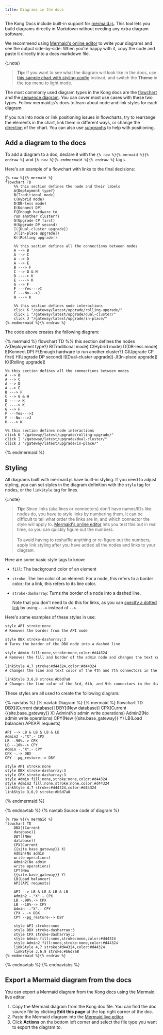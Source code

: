 ```yaml
---
title: Diagrams in the docs
---
```


The Kong Docs include built-in support for [mermaid.js](https://mermaid.js.org/). 
This tool lets you build diagrams directly in Markdown without needing any extra diagram software.

We recommend using [Mermaid's online editor](https://mermaid.live) to write your diagrams and see the output side-by-side.
When you're happy with it, copy the code and paste it directly into a docs markdown file.

{:.note}
> **Tip**: If you want to see what the diagram will look like in the docs, use 
[this sample chart with styling config](https://mermaid.live/edit#pako:eNqNlGtv2jAUhv-K5apTkBJEIaWQD5MGaBetY0hUE2zeh0NyAhaOnTlOaYb473NIQGFMUyMlst7zvOfiONnTUEVIAxoLtQs3oA15mjBJ7DUZ_XAmYGAFGbZ-Vtp4tnDGudYoDamUz0quyQcwuIOCLFqV-C5KuHSmikC5qMmd5gaJSlGD4UpmTbb7Sng8WzpT3P2r9rJGHkfOo4KIrECADFGfysw-OfYmGn_lmJky4TlAPO-t9ZE3F49me8RrM7pgtO2VW3AqZNVh57ZtzReid9e59Y7ispHjIsXyvJ1WtuhkdJ7P-hndlpMlfF1PT_KUMEs406_k71DMJc82LUa9Ok-VKTOFwONwmdFqi4FUEpuhsnYV8iLI7JvXUAS9C_Ox7ZgLcTS7jURuqITSwU3k-72uf2Xqvt4luNzOj07ffTj1WhP_53tu3x2eHat-9AAD6tIEdQI8skd6XzoYNRtMkNHALsujzKjb0L-B5rASmJXAvirBaKykeQ8JF0Xl-4jiGQ0PoTafmDn_XWe-u09fGsFU8wR0MS77r4CbOI6vgZHSEeom5sOgj4Nr8glfzAU3vA_7foOzG4NNYDhcdcIOo2X8wOTBbg3kRs0LGdLA6BxdmqeR_XgmHOxhSmgQg8isihE3Sn-pfguhkjFfW28K8rtSJ-rwBw53SvI)
instead, and switch the **Theme** in the top menu to light mode. 

The most commonly used diagram types in the Kong docs are the [flowchart](https://mermaid.js.org/syntax/flowchart.html) and the 
[sequence diagram](https://mermaid.js.org/syntax/sequenceDiagram.html). You can cover most use cases with these two types. 
Follow mermaid.js's docs to learn about node and link styles for each diagram.

If you run into node or link positioning issues in flowcharts, try to rearrange the elements in the chart, 
link them in different ways, or change the [direction](https://mermaid.js.org/syntax/flowchart.html#direction) of the chart. 
You can also use [subgraphs](https://mermaid.js.org/syntax/flowchart.html#subgraphs) to help with positioning.

## Add a diagram to the docs

To add a diagram to a doc, declare it with the `{% raw %}{% mermaid %}{% endraw %}` and `{% raw %}{% endmermaid %}{% endraw %}` tags.

Here's an example of a flowchart with links to the final decisions:

```
{% raw %}{% mermaid %}
flowchart TD
    %% this section defines the node and their labels
    A{Deployment type?}
    B(Traditional mode)
    C(Hybrid mode)
    D(DB-less mode)
    E(Konnect DP)
    F{Enough hardware to 
    run another cluster?}
    G(Upgrade CP first)
    H(Upgrade DP second)
    I([Dual-cluster upgrade])
    J([In-place upgrade])
    K([Rolling upgrade])

    %% this section defines all the connections between nodes
    A --> B
    A --> C
    A --> D
    A --> E
    B ---> F
    C --> G & H
    D ----> K
    E ----> K
    G --> F
    F ---Yes--->I
    F ---No--->J
    H ---> K

    %% this section defines node interactions
    click K "/gateway/latest/upgrade/rolling-upgrade/"
    click I "/gateway/latest/upgrade/dual-cluster/"
    click J "/gateway/latest/upgrade/in-place/"
{% endmermaid %}{% endraw %}
```

The code above creates the following diagram:

{% mermaid %}
flowchart TD
    %% this section defines the nodes
    A{Deployment type?}
    B(Traditional mode)
    C(Hybrid mode)
    D(DB-less mode)
    E(Konnect DP)
    F{Enough hardware to 
    run another cluster?}
    G(Upgrade CP first)
    H(Upgrade DP second)
    I([Dual-cluster upgrade])
    J([In-place upgrade])
    K([Rolling upgrade])

    %% this section defines all the connections between nodes
    A --> B
    A --> C
    A --> D
    A --> E
    B ---> F
    C --> G & H
    D ----> K
    E ----> K
    G --> F
    F ---Yes--->I
    F ---No--->J
    H ---> K

    %% this section defines node interactions
    click K "/gateway/latest/upgrade/rolling-upgrade/"
    click I "/gateway/latest/upgrade/dual-cluster/"
    click J "/gateway/latest/upgrade/in-place/"
{% endmermaid %}


## Styling

All diagrams built with mermaid.js have built-in styling. 
If you need to adjust styling, you can set styles in the diagram definition with 
the `style` tag for nodes, or the `linkStyle` tag for lines.

{:.note}
> **Tip**: Since links (aka lines or connectors) don't have names/IDs like nodes do, you have to style links by numbering them.
It can be difficult to tell what order the links are in, and which connector the style will apply to.
[Mermaid's online editor](https://mermaid.live) lets you test this out in real time, so you can quickly figure out the numbers.
> <br><br>
> To avoid having to reshuffle anything or re-figure out the numbers, 
apply link styling after you have added all the nodes and links to your diagram. 

Here are some basic style tags to know:
* `fill`: The background color of an element
* `stroke`: The line color of an element. For a node, this refers to a border color; for a link, this refers to its line color. 
* `stroke-dasharray`: Turns the border of a node into a dashed line. 
   
   Note that you don't need to do this for links, as you can [specify a dotted link](https://mermaid.js.org/syntax/flowchart.html#dotted-link-with-text)
   by using `-.->` instead of `-->`.

Here's some examples of these styles in use:

```svg
style API stroke:none
# Removes the border from the API node

style DBX stroke-dasharray:3
# Turns the border of the DBX node into a dashed line

style Admin fill:none,stroke:none,color:#d44324
# Removes the fill and border of the admin node and changes the text colour to the hex code above

linkStyle 4,7 stroke:#d44324,color:#d44324
# Changes the line and text color of the 4th and 7th connectors in the diagram

linkStyle 3,6,9 stroke:#b6d7a8
# Changes the line color of the 3rd, 6th, and 9th connectors in the diagram
```

These styles are all used to create the following diagram:

{% navtabs %}
{% navtab Diagram %}
{% mermaid %}
flowchart TD
    DBX[(Current
    database)]
    DBY[(New 
    database)]
    CPX(Current 
    {{site.base_gateway}} X)
    Admin(No admin 
    write operations)
    Admin2(No admin 
    write operations)
    CPY(New 
    {{site.base_gateway}} Y)
    LB(Load balancer)
    API(API requests)

    API --> LB & LB & LB & LB
    Admin2 -."X".- CPX
    LB -.90%.-> CPX
    LB --10%--> CPY
    Admin -."X".- CPY
    CPX -.-> DBX
    CPY --pg_restore--> DBY

    style API stroke:none
    style DBX stroke-dasharray:3
    style CPX stroke-dasharray:3
    style Admin fill:none,stroke:none,color:#d44324
    style Admin2 fill:none,stroke:none,color:#d44324
    linkStyle 4,7 stroke:#d44324,color:#d44324
    linkStyle 3,6,9 stroke:#b6d7a8
{% endmermaid %}

{% endnavtab %}
{% navtab Source code of diagram %}

```
{% raw %}{% mermaid %}
flowchart TD
    DBX[(Current
    database)]
    DBY[(New 
    database)]
    CPX(Current 
    {{site.base_gateway}} X)
    Admin(No admin 
    write operations)
    Admin2(No admin 
    write operations)
    CPY(New 
    {{site.base_gateway}} Y)
    LB(Load balancer)
    API(API requests)

    API --> LB & LB & LB & LB
    Admin2 -."X".- CPX
    LB -.90%.-> CPX
    LB --10%--> CPY
    Admin -."X".- CPY
    CPX -.-> DBX
    CPY --pg_restore--> DBY

    style API stroke:none
    style DBX stroke-dasharray:3
    style CPX stroke-dasharray:3
    style Admin fill:none,stroke:none,color:#d44324
    style Admin2 fill:none,stroke:none,color:#d44324
    linkStyle 4,7 stroke:#d44324,color:#d44324
    linkStyle 3,6,9 stroke:#b6d7a8
{% endmermaid %}{% endraw %}
```
{% endnavtab %}
{% endnavtabs %}

## Export a Mermaid diagram from the docs

You can export a Mermaid diagram from the Kong docs using the Mermaid live editor. 

1. Copy the Mermaid diagram from the Kong doc file. You can find the doc source file by clicking **Edit this page** at the top right corner of the doc.
1. Paste the Mermaid diagram into the [Mermaid live editor](https://mermaid.live/edit).
1. Click **Actions** on the bottom left corner and select the file type you want to export the diagram to.